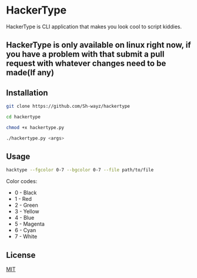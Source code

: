 # HackerType
HackerType is  CLI application that makes you look cool to script kiddies.
## HackerType is only available on linux right now, if you have a problem with that submit a pull request with whatever changes need to be made(If any)
## Installation
```bash
git clone https://github.com/Sh-wayz/hackertype

cd hackertype

chmod +x hackertype.py

./hackertype.py <args>
```

## Usage
```bash
hacktype --fgcolor 0-7 --bgcolor 0-7 --file path/to/file
```
Color codes:
- 0 - Black
- 1 - Red
- 2 - Green
- 3 - Yellow
- 4 - Blue
- 5 - Magenta
- 6 - Cyan
- 7 - White


## License
[MIT](https://choosealicense.com/licenses/mit/)

